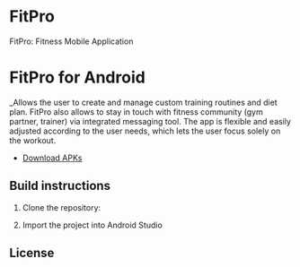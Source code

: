 # FitPro
FitPro: Fitness Mobile Application

# FitPro for Android

_Allows the user to create and manage custom training routines and diet plan. FitPro also allows to stay in touch with fitness community (gym partner, trainer) via integrated messaging tool. The app is flexible and easily adjusted according to the user needs, which lets the user focus solely on the workout.

* [Download APKs](https://github.com/mozilla-mobile/focus-android/releases)

Build instructions
------------------

1. Clone the repository:

2. Import the project into Android Studio

License
-------
